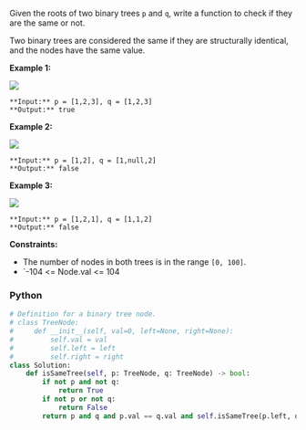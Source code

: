 Given the roots of two binary trees  `p`  and  `q`, write a function to check if they are the same or not.

Two binary trees are considered the same if they are structurally identical, and the nodes have the same value.

**Example 1:**

![](https://assets.leetcode.com/uploads/2020/12/20/ex1.jpg)

```
**Input:** p = [1,2,3], q = [1,2,3]
**Output:** true
```

**Example 2:**

![](https://assets.leetcode.com/uploads/2020/12/20/ex2.jpg)

```
**Input:** p = [1,2], q = [1,null,2]
**Output:** false
```

**Example 3:**

![](https://assets.leetcode.com/uploads/2020/12/20/ex3.jpg)

```
**Input:** p = [1,2,1], q = [1,1,2]
**Output:** false
```

**Constraints:**

- The number of nodes in both trees is in the range  `[0, 100]`.
- `-104 <= Node.val <= 104

### Python
```python
# Definition for a binary tree node.
# class TreeNode:
#     def __init__(self, val=0, left=None, right=None):
#         self.val = val
#         self.left = left
#         self.right = right
class Solution:
    def isSameTree(self, p: TreeNode, q: TreeNode) -> bool:
        if not p and not q:
            return True
        if not p or not q:
            return False
        return p and q and p.val == q.val and self.isSameTree(p.left, q.left) and self.isSameTree(p.right, q.right)
```